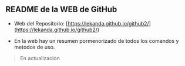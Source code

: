 ## README de la WEB de GitHub
- Web del Repositorio: [https://lekanda.github.io/github2/](https://lekanda.github.io/github2/)

- En la web hay un resumen pormenorizado de todos los comandos y metodos de uso.

> En actualizacion
